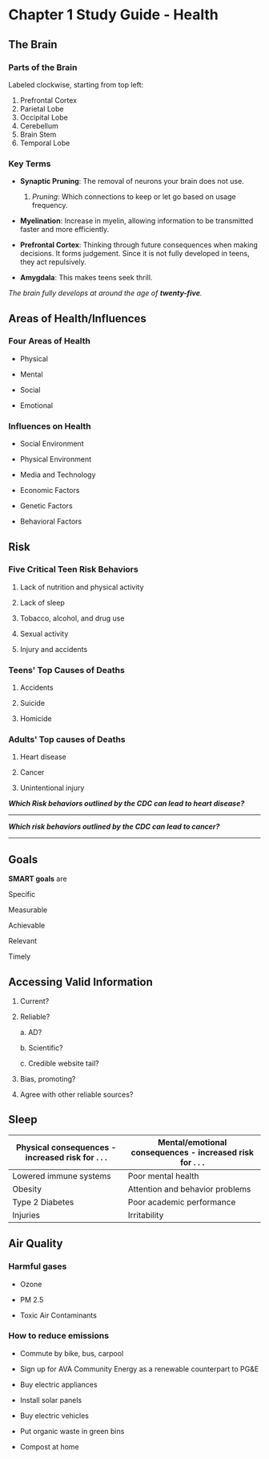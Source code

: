 # Chapter 1 Study Guide - Health

## The Brain

### Parts of the Brain

Labeled clockwise, starting from top left:

1. Prefrontal Cortex
2. Parietal Lobe
3. Occipital Lobe
4. Cerebellum
5. Brain Stem
6. Temporal Lobe

### Key Terms

- **Synaptic Pruning**: The removal of neurons your brain does not use.
  1.  *Pruning*: Which connections to keep or let go based on usage frequency.

- **Myelination**: Increase in myelin, allowing information to be transmitted faster and more efficiently.
- **Prefrontal Cortex**: Thinking through future consequences when making decisions. It forms judgement. Since it is not fully developed in teens, they act repulsively.
- **Amygdala**: This makes teens seek thrill.

*The brain fully develops at around the age of **twenty-five**.*


## Areas of Health/Influences

### Four Areas of Health

+ Physical

+ Mental

+ Social

+ Emotional

### Influences on Health

- Social Environment

- Physical Environment

- Media and Technology 

- Economic Factors

- Genetic Factors

- Behavioral Factors

## Risk

### Five Critical Teen Risk Behaviors

1. Lack of nutrition and physical activity

2. Lack of sleep

3. Tobacco, alcohol, and drug use

4. Sexual activity

5. Injury and accidents

### Teens' Top Causes of Deaths

1. Accidents

2. Suicide

3. Homicide

### Adults' Top causes of Deaths

1. Heart disease

2. Cancer

3. Unintentional injury

***Which Risk behaviors outlined by the CDC can lead to heart disease?***

_________________________________________________________________________

***Which risk behaviors outlined by the CDC can lead to cancer?***

_________________________________________________________________________

## Goals

**SMART goals** are

Specific

Measurable

Achievable

Relevant

Timely

## Accessing Valid Information

1. Current?

2. Reliable?
    
    a. AD?
    
    b. Scientific?

    c. Credible website tail?

3. Bias, promoting?

4. Agree with other reliable sources?

## Sleep

Physical consequences - increased risk for . . . | Mental/emotional consequences - increased risk for . . . 
--- | ---
Lowered immune systems | Poor mental health
Obesity | Attention and behavior problems
Type 2 Diabetes | Poor academic performance
Injuries | Irritability

## Air Quality

### Harmful gases

- Ozone

- PM 2.5

- Toxic Air Contaminants

### How to reduce emissions

- Commute by bike, bus, carpool

- Sign up for AVA Community Energy as a renewable counterpart to PG&E

- Buy electric appliances

- Install solar panels

- Buy electric vehicles

- Put organic waste in green bins

- Compost at home